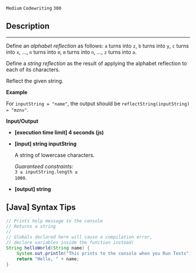 `Medium`	`Codewriting` 	`300`

## Description

---

Define an _alphabet reflection_ as follows: <code>a</code> turns into <code>z</code>, <code>b</code> turns into <code>y</code>, <code>c</code> turns into <code>x</code>, ..., <code>n</code> turns into <code>m</code>, <code>m</code> turns into <code>n</code>, ..., <code>z</code> turns into <code>a</code>.

Define a _string reflection_ as the result of applying the alphabet reflection to each of its characters.

Reflect the given string.

**Example**

For <code>inputString = "name"</code>, the output should be
<code>reflectString(inputString) = "mznv"</code>.

**Input/Output**

- **[execution time limit] 4 seconds (js)**

- **[input] string inputString**

  A string of lowercase characters.<br>

  _Guaranteed constraints:_<br>
  <code>3 ≤ inputString.length ≤ 1000</code>.

- **[output] string**

## [Java] Syntax Tips

``` java
// Prints help message to the console
// Returns a string
// 
// Globals declared here will cause a compilation error,
// declare variables inside the function instead!
String helloWorld(String name) {
    System.out.println("This prints to the console when you Run Tests");
    return "Hello, " + name;
}
```
